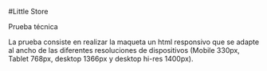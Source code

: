 #Little Store

Prueba técnica

La prueba consiste en realizar la maqueta un html responsivo que se adapte al ancho de las diferentes resoluciones de dispositivos (Mobile 330px, Tablet 768px, desktop 1366px y desktop hi-res 1400px).